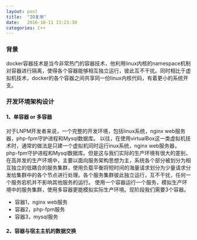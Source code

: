 ```yaml
---
layout: post
title:  "IO复用"
date:   2016-10-11 13:21:30
categories: C++
---
```


### 背景
docker容器技术是当今非常热门的容器技术，他利用linux内核的namespace机制对容器进行隔离，使得各个容器能够相互独立运行，彼此互不干扰。同时相比于虚拟机技术，docker的各个容器之间共享同一份linux内核代码，有着更小的系统开支。

### 开发环境架构设计

#### 1、单容器 or 多容器
对于LNPM开发者来说，一个完整的开发环境，包括linux系统，nginx web服务器，php-fpm守护进程和Mysql数据库。
以往，在使用virtualBox这一类虚拟机技术时，通常的做法是只建一个虚拟机同时运行inux系统，nginx web服务器，php-fpm守护进程和Mysql数据库。但是这与我们实际的生产环境有很大的差别，在高并发的生产环境中，主要以面向服务架构思想为主，系统各个部分被划分为相互独立的低耦合的服务集群，使用负载平衡将短时间的海量请求划分为少量请求分发给集群中的各个节点进行处理。各个服务集群彼此独立运行，互不干扰，任何一个服务宕机并不影响其他服务的运行。
使用一个容器运行一个服务，模拟生产环境中的服务集群，使用多容器更能模拟实际生产环境。现阶段我们需要3个容器。
+ 容器1，nginx web服务
+ 容器2，php-fpm服务
+ 容器3，mysql服务

#### 2、容器与宿主主机的数据交换
